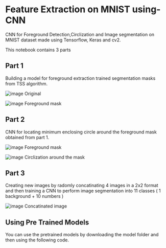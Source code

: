 # Feature Extraction on MNIST using-CNN
CNN for Foreground Detection,Circlization and Image segmentation on MNIST dataset made using Tensorflow, Keras and cv2.

This notebook contains 3 parts

## Part 1
Building a model for foreground extraction trained segmentation masks from TSS algorithm. 

![image](https://user-images.githubusercontent.com/53338289/121176795-425eb380-c87a-11eb-880f-2b5269eff4dd.png)
 Original

![image](https://user-images.githubusercontent.com/53338289/121176815-4b4f8500-c87a-11eb-8819-95a3d882ea22.png)
 Foreground mask

## Part 2 
CNN for locating minimum enclosing circle around the foreground mask obtained from part 1.

![image](https://user-images.githubusercontent.com/53338289/121176903-65896300-c87a-11eb-9c47-888d38a7dae5.png)
 Foreground mask

![image](https://user-images.githubusercontent.com/53338289/121176946-720dbb80-c87a-11eb-86c6-3f0a21e528d3.png)
Circlization around the mask

## Part 3 
Creating new images by radomly concatinating 4 images in a 2x2 format and then training a CNN to perform image segmentation into 11 classes ( 1 background + 10 numbers )

![image](https://user-images.githubusercontent.com/53338289/121177016-8651b880-c87a-11eb-94a6-d6efeb86c505.png)
Concatinated image

## Using Pre Trained Models

You can use the pretrained models by downloading the model folder and then using the following code.
